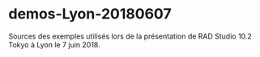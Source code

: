 # demos-Lyon-20180607
Sources des exemples utilisés lors de la présentation de RAD Studio 10.2 Tokyo à Lyon le 7 juin 2018.
